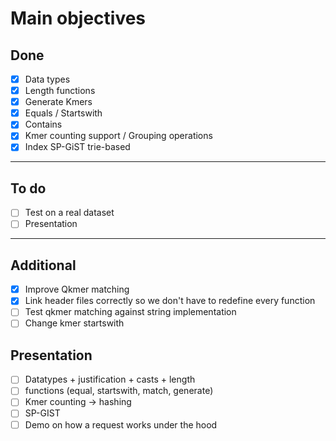 # Main objectives
## Done
- [x] Data types
- [x] Length functions
- [x] Generate Kmers
- [x] Equals / Startswith
- [x] Contains
- [x] Kmer counting support / Grouping operations
- [x] Index SP-GiST trie-based
---
## To do
- [ ] Test on a real dataset
- [ ] Presentation
---
## Additional
- [x] Improve Qkmer matching
- [x] Link header files correctly so we don't have to redefine every function
- [ ] Test qkmer matching against string implementation
- [ ] Change kmer startswith

## Presentation
- [ ] Datatypes + justification + casts + length
- [ ] functions (equal, startswith, match, generate)
- [ ] Kmer counting -> hashing
- [ ] SP-GIST 
- [ ] Demo on how a request works under the hood 